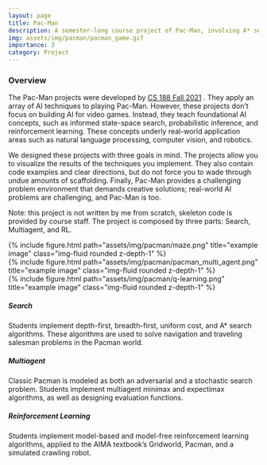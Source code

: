 ```yaml
---
layout: page
title: Pac-Man
description: A semester-long course project of Pac-Man, involving A* search algorithm, MDP, RL, etc. <br> <br> 
img: assets/img/pacman/pacman_game.gif
importance: 3
category: Project
---
```


### **Overview**

The Pac-Man projects were developed by [CS 188 Fall 2021](https://inst.eecs.berkeley.edu/~cs188/fa21/projects/) . They apply an array of AI techniques to playing Pac-Man. However, these projects don’t focus on building AI for video games. Instead, they teach foundational AI concepts, such as informed state-space search, probabilistic inference, and reinforcement learning. These concepts underly real-world application areas such as natural language processing, computer vision, and robotics.

We designed these projects with three goals in mind. The projects allow you to visualize the results of the techniques you implement. They also contain code examples and clear directions, but do not force you to wade through undue amounts of scaffolding. Finally, Pac-Man provides a challenging problem environment that demands creative solutions; real-world AI problems are challenging, and Pac-Man is too.

Note: this project is not written by me from scratch, skeleton code is provided by course staff. The project is composed by three parts: Search, Multiagent, and RL. 

<div class="row">
    <div class="col-sm mt-3 mt-md-0">
        {% include figure.html path="assets/img/pacman/maze.png" title="example image" class="img-fluid rounded z-depth-1" %}
    </div>
    <div class="col-sm mt-3 mt-md-0">
        {% include figure.html path="assets/img/pacman/pacman_multi_agent.png" title="example image" class="img-fluid rounded z-depth-1" %}
    </div>
    <div class="col-sm mt-3 mt-md-0">
        {% include figure.html path="assets/img/pacman/q-learning.png" title="example image" class="img-fluid rounded z-depth-1" %}
    </div>
</div>


##### **Search**

Students implement depth-first, breadth-first, uniform cost, and A* search algorithms. These algorithms are used to solve navigation and traveling salesman problems in the Pacman world.

##### **Multiagent**

Classic Pacman is modeled as both an adversarial and a stochastic search problem. Students implement multiagent minimax and expectimax algorithms, as well as designing evaluation functions.

##### **Reinforcement Learning**

Students implement model-based and model-free reinforcement learning algorithms, applied to the AIMA textbook’s Gridworld, Pacman, and a simulated crawling robot.
